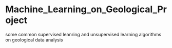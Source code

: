 # Machine_Learning_on_Geological_Project
some common supervised leanring and unsupervised learning algorithms on geological data analysis
